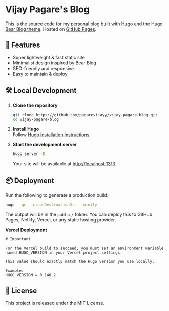 # Vijay Pagare's Blog

This is the source code for my personal blog built with [Hugo](https://gohugo.io) and the [Hugo Bear Blog theme](https://github.com/janraasch/hugo-bearblog). Hosted on [GitHub Pages](https://github.com/pagarevijayy/vijay-pagare-blog).

## 🚀 Features

- Super lightweight & fast static site
- Minimalist design inspired by Bear Blog
- SEO-friendly and responsive
- Easy to maintain & deploy

## 🛠 Local Development

1. **Clone the repository**  
   ```bash
   git clone https://github.com/pagarevijayy/vijay-pagare-blog.git
   cd vijay-pagare-blog
   ```

2. **Install Hugo**  
   Follow [Hugo installation instructions](https://gohugo.io/getting-started/installing/).

3. **Start the development server**  
   ```bash
   hugo server -D
   ```
   Your site will be available at [http://localhost:1313](http://localhost:1313).

## 📦 Deployment

Run the following to generate a production build:

```bash
hugo --gc --cleanDestinationDir --minify
```

The output will be in the `public/` folder. You can deploy this to GitHub Pages, Netlify, Vercel, or any static hosting provider.

**Vercel Deployment**

```
# Important

For the Vercel build to succeed, you must set an environment variable
named HUGO_VERSION in your Vercel project settings.  

This value should exactly match the Hugo version you use locally.

Example:
HUGO_VERSION = 0.148.2
```
## 📄 License

This project is released under the MIT License.

